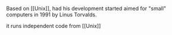 Based on [[Unix]], had his development started aimed for "small" computers in 1991 by Linus Torvalds.

it runs independent code from [[Unix]]